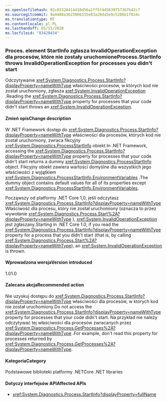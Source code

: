 ```yaml
---
ms.openlocfilehash: 92c03328414410d56a2ff5f445639757367b42c7
ms.sourcegitcommit: 9a4488a3625866335e83a20da5e9c5286b1f034c
ms.translationtype: MT
ms.contentlocale: pl-PL
ms.lasthandoff: 05/15/2020
ms.locfileid: "83420434"
---
```

### <a name="processstartinfo-throws-invalidoperationexception-for-processes-you-didnt-start"></a><span data-ttu-id="5271f-101">Proces. element StartInfo zgłasza InvalidOperationException dla procesów, które nie zostały uruchomione</span><span class="sxs-lookup"><span data-stu-id="5271f-101">Process.StartInfo throws InvalidOperationException for processes you didn't start</span></span>

<span data-ttu-id="5271f-102">Odczytywanie <xref:System.Diagnostics.Process.StartInfo?displayProperty=nameWithType> właściwości procesów, w których kod nie został uruchomiony, zgłasza <xref:System.InvalidOperationException> .</span><span class="sxs-lookup"><span data-stu-id="5271f-102">Reading the <xref:System.Diagnostics.Process.StartInfo?displayProperty=nameWithType> property for processes that your code didn't start throws an <xref:System.InvalidOperationException>.</span></span>

#### <a name="change-description"></a><span data-ttu-id="5271f-103">Zmień opis</span><span class="sxs-lookup"><span data-stu-id="5271f-103">Change description</span></span>

<span data-ttu-id="5271f-104">W .NET Framework dostęp do <xref:System.Diagnostics.Process.StartInfo?displayProperty=nameWithType> właściwości dla procesów, których kod nie został uruchomiony, zwraca fikcyjny <xref:System.Diagnostics.ProcessStartInfo> obiekt.</span><span class="sxs-lookup"><span data-stu-id="5271f-104">In .NET Framework, accessing the <xref:System.Diagnostics.Process.StartInfo?displayProperty=nameWithType> property for processes that your code didn't start returns a dummy <xref:System.Diagnostics.ProcessStartInfo> object.</span></span> <span data-ttu-id="5271f-105">Fikcyjny obiekt zawiera wartości domyślne dla wszystkich jego właściwości z wyjątkiem <xref:System.Diagnostics.ProcessStartInfo.EnvironmentVariables> .</span><span class="sxs-lookup"><span data-stu-id="5271f-105">The dummy object contains default values for all of its properties except <xref:System.Diagnostics.ProcessStartInfo.EnvironmentVariables>.</span></span>

<span data-ttu-id="5271f-106">Począwszy od platformy .NET Core 1,0, jeśli odczytasz <xref:System.Diagnostics.Process.StartInfo?displayProperty=nameWithType> Właściwość dla procesu, który nie został uruchomiony (oznacza to przez wywołanie <xref:System.Diagnostics.Process.Start%2A?displayProperty=nameWithType> ), <xref:System.InvalidOperationException> jest zgłaszany.</span><span class="sxs-lookup"><span data-stu-id="5271f-106">Starting in .NET Core 1.0, if you read the <xref:System.Diagnostics.Process.StartInfo?displayProperty=nameWithType> property for a process that you didn't start (that is, by calling <xref:System.Diagnostics.Process.Start%2A?displayProperty=nameWithType>), an <xref:System.InvalidOperationException> is thrown.</span></span>

#### <a name="version-introduced"></a><span data-ttu-id="5271f-107">Wprowadzona wersja</span><span class="sxs-lookup"><span data-stu-id="5271f-107">Version introduced</span></span>

<span data-ttu-id="5271f-108">1.0</span><span class="sxs-lookup"><span data-stu-id="5271f-108">1.0</span></span>

#### <a name="recommended-action"></a><span data-ttu-id="5271f-109">Zalecana akcja</span><span class="sxs-lookup"><span data-stu-id="5271f-109">Recommended action</span></span>

<span data-ttu-id="5271f-110">Nie uzyskuj dostępu do <xref:System.Diagnostics.Process.StartInfo?displayProperty=nameWithType> właściwości dla procesów, w których kod nie został uruchomiony.</span><span class="sxs-lookup"><span data-stu-id="5271f-110">Do not access the <xref:System.Diagnostics.Process.StartInfo?displayProperty=nameWithType> property for processes that your code didn't start.</span></span> <span data-ttu-id="5271f-111">Na przykład nie należy odczytywać tej właściwości dla procesów zwracanych przez <xref:System.Diagnostics.Process.GetProcesses%2A?displayProperty=nameWithType> .</span><span class="sxs-lookup"><span data-stu-id="5271f-111">For example, don't read this property for processes returned by <xref:System.Diagnostics.Process.GetProcesses%2A?displayProperty=nameWithType>.</span></span>

#### <a name="category"></a><span data-ttu-id="5271f-112">Kategoria</span><span class="sxs-lookup"><span data-stu-id="5271f-112">Category</span></span>

<span data-ttu-id="5271f-113">Podstawowe biblioteki platformy .NET</span><span class="sxs-lookup"><span data-stu-id="5271f-113">Core .NET libraries</span></span>

#### <a name="affected-apis"></a><span data-ttu-id="5271f-114">Dotyczy interfejsów API</span><span class="sxs-lookup"><span data-stu-id="5271f-114">Affected APIs</span></span>

- <xref:System.Diagnostics.Process.StartInfo?displayProperty=fullName>

<!--

#### Affected APIs

- `P:System.Diagnostics.Process.StartInfo`

-->
